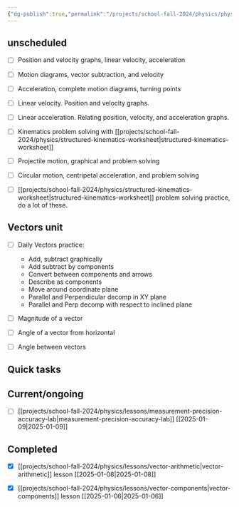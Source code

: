 ```yaml
---
{"dg-publish":true,"permalink":"/projects/school-fall-2024/physics/physics-kanban/"}
---
```



## unscheduled

- [ ] Position and velocity graphs, linear velocity, acceleration
- [ ] Motion diagrams, vector subtraction, and velocity
- [ ] Acceleration, complete motion diagrams, turning points
- [ ] Linear velocity. Position and velocity graphs.
- [ ] Linear acceleration. Relating position, velocity, and acceleration graphs.
- [ ] Kinematics problem solving with [[projects/school-fall-2024/physics/structured-kinematics-worksheet\|structured-kinematics-worksheet]]
- [ ] Projectile motion, graphical and problem solving
- [ ] Circular motion, centripetal acceleration, and problem solving
- [ ] [[projects/school-fall-2024/physics/structured-kinematics-worksheet\|structured-kinematics-worksheet]] problem solving practice, do a lot of these.


## Vectors unit

- [ ] Daily Vectors practice:
    - Add, subtract graphically
    - Add subtract by components
    - Convert between components and arrows
    - Describe as components
    - Move around coordinate plane
    - Parallel and Perpendicular decomp in XY plane
    - Parallel and Perp decomp with respect to inclined plane
- [ ] Magnitude of a vector
- [ ] Angle of a vector from horizontal
- [ ] Angle between vectors


## Quick tasks



## Current/ongoing

- [ ] [[projects/school-fall-2024/physics/lessons/measurement-precision-accuracy-lab\|measurement-precision-accuracy-lab]] [[2025-01-09\|2025-01-09]]


## Completed

- [x] [[projects/school-fall-2024/physics/lessons/vector-arithmetic\|vector-arithmetic]] lesson [[2025-01-08\|2025-01-08]]
- [x] [[projects/school-fall-2024/physics/lessons/vector-components\|vector-components]] lesson [[2025-01-06\|2025-01-06]]




